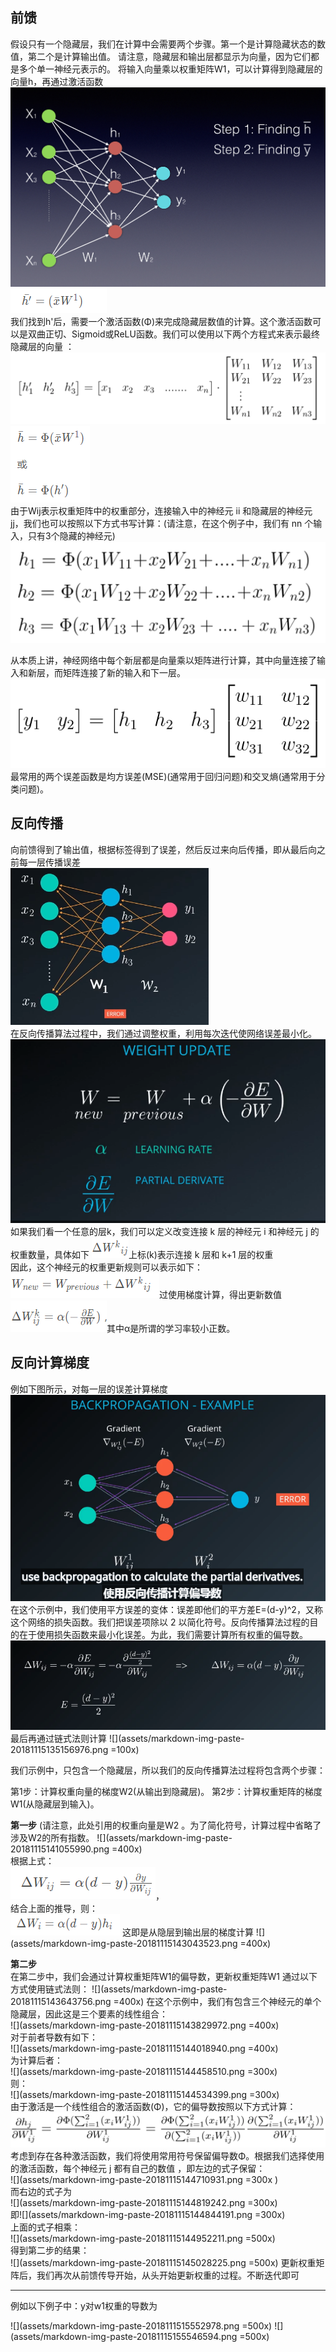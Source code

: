 ## 前馈
假设只有一个隐藏层，我们在计算中会需要两个步骤。第一个是计算隐藏状态的数值，第二个是计算输出值。
请注意，隐藏层和输出层都显示为向量，因为它们都是多个单一神经元表示的。
将输入向量乘以权重矩阵W1，可以计算得到隐藏层的向量h，再通过激活函数
![](assets/markdown-img-paste-20181115114135501.png)
![](assets/markdown-img-paste-20181115114157170.png)  
我们找到h'后，需要一个激活函数(Φ)来完成隐藏层数值的计算。这个激活函数可以是双曲正切、Sigmoid或ReLU函数。我们可以使用以下两个方程式来表示最终隐藏层的向量 ：
![](assets/markdown-img-paste-20181115114231468.png)
![](assets/markdown-img-paste-20181115114259397.png)  
由于Wij表示权重矩阵中的权重部分，连接输入中的神经元 ii 和隐藏层的神经元 jj，我们也可以按照以下方式书写计算：(请注意，在这个例子中，我们有 nn 个输入，只有3个隐藏的神经元)
![](assets/markdown-img-paste-20181115113538671.png)

从本质上讲，神经网络中每个新层都是向量乘以矩阵进行计算，其中向量连接了输入和新层，而矩阵连接了新的输入和下一层。  
![](assets/markdown-img-paste-20181115114340792.png)  
最常用的两个误差函数是均方误差(MSE)(通常用于回归问题)和交叉熵(通常用于分类问题)。

## 反向传播 
向前馈得到了输出值，根据标签得到了误差，然后反过来向后传播，即从最后向之前每一层传播误差  
![](assets/markdown-img-paste-20181115132419319.png)  
在反向传播算法过程中，我们通过调整权重，利用每次迭代使网络误差最小化。  
![](assets/markdown-img-paste-20181115133200626.png)  
如果我们看一个任意的层k，我们可以定义改变连接 k 层的神经元 i 和神经元 j 的权重数量，具体如下
![](assets/markdown-img-paste-20181115133620835.png)上标(k)表示连接 k 层和 k+1 层的权重  
因此，这个神经元的权重更新规则可以表示如下：
![](assets/markdown-img-paste-20181115133648676.png)过使用梯度计算，得出更新数值  
![](assets/markdown-img-paste-20181115133751465.png)其中α是所谓的学习率较小正数。



## 反向计算梯度
例如下图所示，对每一层的误差计算梯度
![](assets/markdown-img-paste-20181115134621606.png)  
在这个示例中，我们使用平方误差的变体：误差即他们的平方差E=(d-y)^2，又称这个网络的损失函数。我们把误差项除以 2 以简化符号。反向传播算法过程的目的在于使用损失函数来最小化误差。为此，我们需要计算所有权重的偏导数。
![](assets/markdown-img-paste-20181115134925317.png)
最后再通过链式法则计算 ![](assets/markdown-img-paste-20181115135156976.png =100x)

我们示例中，只包含一个隐藏层，所以我们的反向传播算法过程将包含两个步骤：

第1步：计算权重向量的梯度W2(从输出到隐藏层)。
第2步：计算权重矩阵的梯度W1(从隐藏层到输入)。

**第一步**  (请注意，此处引用的权重向量是W2 。为了简化符号，计算过程中省略了涉及W2的所有指数。
![](assets/markdown-img-paste-20181115141055990.png =400x)  
根据上式：  
![](assets/markdown-img-paste-20181115141201961.png)，  
结合上面的推导，则：  
![](assets/markdown-img-paste-20181115141246156.png)   这即是从隐层到输出层的梯度计算
![](assets/markdown-img-paste-20181115143043523.png =400x)


**第二步**  
在第二步中，我们会通过计算权重矩阵W1的偏导数，更新权重矩阵W1
通过以下方式使用链式法则：
![](assets/markdown-img-paste-20181115143643756.png =400x)
在这个示例中，我们有包含三个神经元的单个隐藏层，因此这是三个要素的线性组合：  
![](assets/markdown-img-paste-20181115143829972.png =400x)   
对于前者导数有如下：  
![](assets/markdown-img-paste-20181115144018940.png =400x)  
为计算后者：  
![](assets/markdown-img-paste-20181115144458510.png =300x)  
则：  
![](assets/markdown-img-paste-20181115144534399.png =300x)    
由于激活是一个线性组合的激活函数(Φ)，它的偏导数按照以下方式计算：  
![](assets/markdown-img-paste-20181115144634455.png)  
考虑到存在各种激活函数，我们将使用常用符号保留偏导数Φ。根据我们选择使用的激活函数，每个神经元 j 都有自己的数值  ，即左边的式子保留：  
![](assets/markdown-img-paste-20181115144710931.png =300x )  
而右边的式子为  
![](assets/markdown-img-paste-20181115144819242.png =300x)  
即![](assets/markdown-img-paste-20181115144844191.png =300x)  
上面的式子相乘：  
![](assets/markdown-img-paste-20181115144952211.png =500x)  
得到第二步的结果：  
![](assets/markdown-img-paste-20181115145028225.png =500x)
更新权重矩阵后，我们再次从前馈传导开始，从头开始更新权重的过程。不断迭代即可

----------------------------------------------------------------------
例如以下例子中：y对w1权重的导数为

![](assets/markdown-img-paste-2018111515552978.png =500x)
![](assets/markdown-img-paste-20181115155546594.png =500x)


